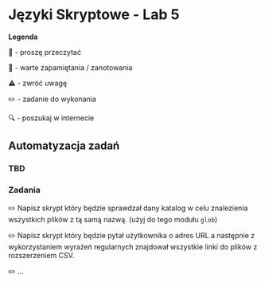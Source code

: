 # Języki Skryptowe - Lab 5

**Legenda**

📖 - proszę przeczytać

📝 - warte zapamiętania / zanotowania

⚠️ - zwróć uwagę

✏️ - zadanie do wykonania

🔍 - poszukaj w internecie

## Automatyzacja zadań

### TBD


### Zadania

✏️ Napisz skrypt który będzie sprawdzał dany katalog w celu znalezienia wszystkich plików z tą samą nazwą. (użyj do tego modułu `glob`)

✏️ Napisz skrypt który będzie pytał użytkownika o adres URL a następnie z wykorzystaniem wyrażeń regularnych znajdował wszystkie linki do plików z rozszerzeniem CSV.

✏️ ...
